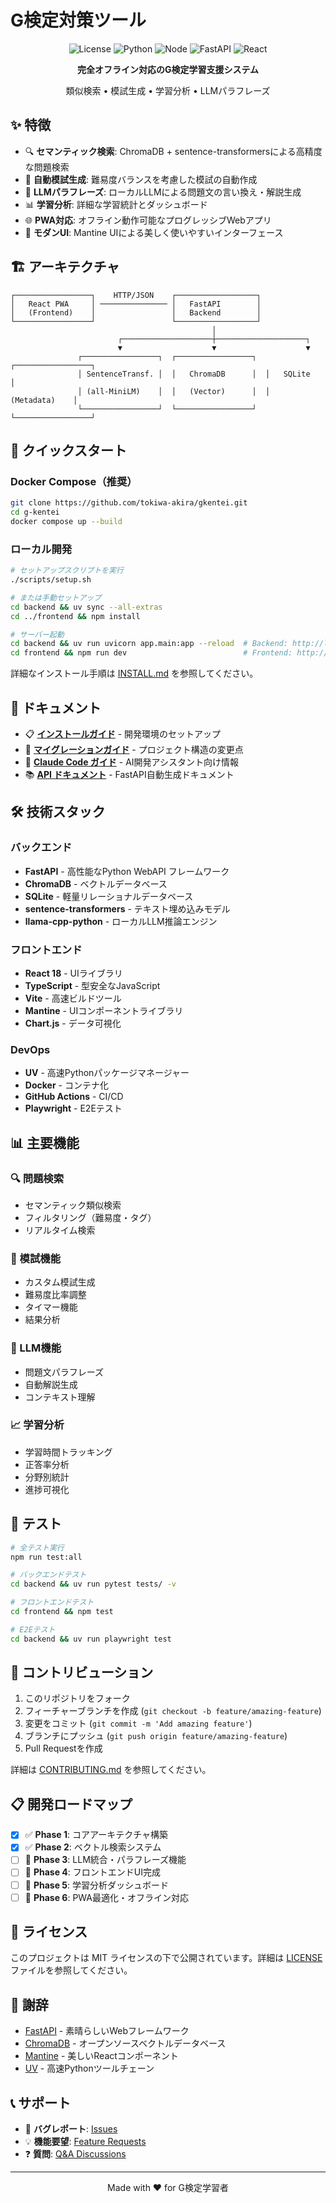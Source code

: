 # G検定対策ツール

<div align="center">

![License](https://img.shields.io/badge/license-MIT-blue.svg)
![Python](https://img.shields.io/badge/python-3.11+-blue.svg)
![Node](https://img.shields.io/badge/node-18+-green.svg)
![FastAPI](https://img.shields.io/badge/FastAPI-0.104+-009688.svg)
![React](https://img.shields.io/badge/React-18+-61DAFB.svg)

**完全オフライン対応のG検定学習支援システム**

類似検索 • 模試生成 • 学習分析 • LLMパラフレーズ

</div>

## ✨ 特徴

- 🔍 **セマンティック検索**: ChromaDB + sentence-transformersによる高精度な問題検索
- 📝 **自動模試生成**: 難易度バランスを考慮した模試の自動作成
- 🤖 **LLMパラフレーズ**: ローカルLLMによる問題文の言い換え・解説生成
- 📊 **学習分析**: 詳細な学習統計とダッシュボード
- 🌐 **PWA対応**: オフライン動作可能なプログレッシブWebアプリ
- 🎨 **モダンUI**: Mantine UIによる美しく使いやすいインターフェース

## 🏗️ アーキテクチャ

```
┌─────────────────┐    HTTP/JSON    ┌──────────────────┐
│   React PWA     │ ─────────────── │   FastAPI        │
│   (Frontend)    │                 │   Backend        │
└─────────────────┘                 └──────────────────┘
                                             │
                        ┌────────────────────┼────────────────────┐
                        ▼                    ▼                    ▼
               ┌─────────────────┐  ┌─────────────────┐  ┌─────────────────┐
               │ SentenceTransf. │  │   ChromaDB      │  │   SQLite        │
               │ (all-MiniLM)    │  │   (Vector)      │  │   (Metadata)    │
               └─────────────────┘  └─────────────────┘  └─────────────────┘
```

## 🚀 クイックスタート

### Docker Compose（推奨）
```bash
git clone https://github.com/tokiwa-akira/gkentei.git
cd g-kentei
docker compose up --build
```

### ローカル開発
```bash
# セットアップスクリプトを実行
./scripts/setup.sh

# または手動セットアップ
cd backend && uv sync --all-extras
cd ../frontend && npm install

# サーバー起動
cd backend && uv run uvicorn app.main:app --reload  # Backend: http://localhost:8000
cd frontend && npm run dev                          # Frontend: http://localhost:3000
```

詳細なインストール手順は [INSTALL.md](INSTALL.md) を参照してください。

## 📖 ドキュメント

- 📋 **[インストールガイド](INSTALL.md)** - 開発環境のセットアップ
- 🔄 **[マイグレーションガイド](README_MIGRATION.md)** - プロジェクト構造の変更点
- 🤖 **[Claude Code ガイド](CLAUDE.md)** - AI開発アシスタント向け情報
- 📚 **[API ドキュメント](http://localhost:8000/docs)** - FastAPI自動生成ドキュメント

## 🛠️ 技術スタック

### バックエンド
- **FastAPI** - 高性能なPython WebAPI フレームワーク
- **ChromaDB** - ベクトルデータベース
- **SQLite** - 軽量リレーショナルデータベース
- **sentence-transformers** - テキスト埋め込みモデル
- **llama-cpp-python** - ローカルLLM推論エンジン

### フロントエンド
- **React 18** - UIライブラリ
- **TypeScript** - 型安全なJavaScript
- **Vite** - 高速ビルドツール
- **Mantine** - UIコンポーネントライブラリ
- **Chart.js** - データ可視化

### DevOps
- **UV** - 高速Pythonパッケージマネージャー
- **Docker** - コンテナ化
- **GitHub Actions** - CI/CD
- **Playwright** - E2Eテスト

## 📊 主要機能

### 🔍 問題検索
- セマンティック類似検索
- フィルタリング（難易度・タグ）
- リアルタイム検索

### 📝 模試機能
- カスタム模試生成
- 難易度比率調整
- タイマー機能
- 結果分析

### 🤖 LLM機能
- 問題文パラフレーズ
- 自動解説生成
- コンテキスト理解

### 📈 学習分析
- 学習時間トラッキング
- 正答率分析
- 分野別統計
- 進捗可視化

## 🧪 テスト

```bash
# 全テスト実行
npm run test:all

# バックエンドテスト
cd backend && uv run pytest tests/ -v

# フロントエンドテスト
cd frontend && npm test

# E2Eテスト
cd backend && uv run playwright test
```

## 🤝 コントリビューション

1. このリポジトリをフォーク
2. フィーチャーブランチを作成 (`git checkout -b feature/amazing-feature`)
3. 変更をコミット (`git commit -m 'Add amazing feature'`)
4. ブランチにプッシュ (`git push origin feature/amazing-feature`)
5. Pull Requestを作成

詳細は [CONTRIBUTING.md](CONTRIBUTING.md) を参照してください。

## 📋 開発ロードマップ

- [x] ✅ **Phase 1**: コアアーキテクチャ構築
- [x] ✅ **Phase 2**: ベクトル検索システム
- [ ] 🔄 **Phase 3**: LLM統合・パラフレーズ機能
- [ ] 📅 **Phase 4**: フロントエンドUI完成
- [ ] 📅 **Phase 5**: 学習分析ダッシュボード
- [ ] 📅 **Phase 6**: PWA最適化・オフライン対応

## 📄 ライセンス

このプロジェクトは MIT ライセンスの下で公開されています。詳細は [LICENSE](LICENSE) ファイルを参照してください。

## 🙏 謝辞

- [FastAPI](https://fastapi.tiangolo.com/) - 素晴らしいWebフレームワーク
- [ChromaDB](https://www.trychroma.com/) - オープンソースベクトルデータベース
- [Mantine](https://mantine.dev/) - 美しいReactコンポーネント
- [UV](https://github.com/astral-sh/uv) - 高速Pythonツールチェーン

## 📞 サポート

- 🐛 **バグレポート**: [Issues](https://github.com/tokiwa-akira/gkentei/issues)
- 💡 **機能要望**: [Feature Requests](https://github.com/tokiwa-akira/gkentei/issues/new?template=feature_request.md)
- ❓ **質問**: [Q&A Discussions](https://github.com/tokiwa-akira/gkentei/discussions)

---

<div align="center">
Made with ❤️ for G検定学習者
</div>